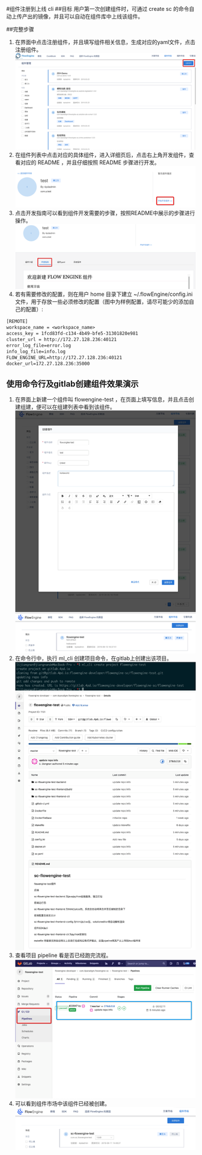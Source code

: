 #组件注册到上线 cli
##目标
用户第一次创建组件时，可通过 create sc 的命令自动上传产出的镜像，并且可以自动在组件库中上线该组件。

##完整步骤
1. 在界面中点击注册组件，并且填写组件相关信息，生成对应的yaml文件，点击注册组件。  
![create-sc](../assets/component/create-sc.png)  
2. 在组件列表中点击对应的具体组件，进入详细页后，点击右上角开发组件，查看对应的 README ，并且仔细按照 README 步骤进行开发。      
![start-create](../assets/component/start_create.png) 
3. 点击开发指南可以看到组件开发需要的步骤，按照README中展示的步骤进行操作。
![introduction](../assets/component/introduction.png)    
4. 若有需要修改的配置，则在用户 home 目录下建立 ~/.flowEngine/config.ini 文件，用于存放一些必须修改的配置（图中为样例配置，请尽可能少的添加自己的配置）:   

```
[REMOTE]
workspace_name = <workspace_name>
access_key = 1fcd83fd-c134-4b49-bfe5-31301820e981
cluster_url = http://172.27.128.236:40121
error_log_file=error.log
info_log_file=info.log
FLOW_ENGINE_URL=http://172.27.128.236:40121
docker_url=172.27.128.236:35000
```

## 使用命令行及gitlab创建组件效果演示
1. 在界面上新建一个组件叫 flowengine-test ，在页面上填写信息，并且点击创建组建，便可以在组建列表中看到该组件。  
![组件界面新建](../assets/component/sc_create_table.png) 
![组件市场列表](../assets/component/sc_create_market.png)
2. 在命令行中，执行 ml_cli 创建项目命令，在gitlab上创建出该项目。  
![创建项目](../assets/component/ml_cli_create_project.png)
![gitlab项目](../assets/component/gitlab_project.png)
3. 查看项目 pipeline 看是否已经跑完流程。   
![gitlab项目](../assets/component/gitlab_pipeline.png)
4. 可以看到组件市场中该组件已经被创建。   
![组件在组件市场](../assets/component/sc_in_market.png)
